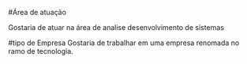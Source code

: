 #Área de atuação

Gostaria de atuar na área de analise desenvolvimento de sistemas

#tipo de Empresa
Gostaria de trabalhar em uma empresa renomada no ramo de tecnologia.
